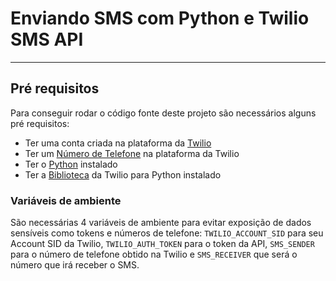 # Enviando SMS com Python e Twilio SMS API 
---
## Pré requisitos

Para conseguir rodar o código fonte deste projeto são necessários alguns pré requisitos:
- Ter uma conta criada na plataforma da [Twilio](https://www.twilio.com/pt-br/)
- Ter um [Número de Telefone](https://www.twilio.com/pt-br/docs/phone-numbers) na plataforma da Twilio
- Ter o [Python](https://www.python.org/) instalado
- Ter a [Biblioteca](https://www.twilio.com/pt-br/docs/libraries/python) da Twilio para Python instalado

### Variáveis de ambiente
São necessárias 4 variáveis de ambiente para evitar exposição de dados sensíveis como tokens e números de telefone: `TWILIO_ACCOUNT_SID` para seu Account SID da Twilio, `TWILIO_AUTH_TOKEN` para o token da API, `SMS_SENDER` para o número de telefone obtido na Twilio e `SMS_RECEIVER` que será o número que irá receber o SMS.
